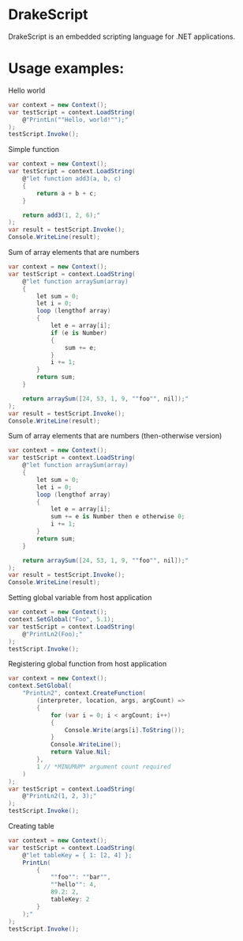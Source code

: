 DrakeScript
========

DrakeScript is an embedded scripting language for .NET applications.


Usage examples:
==
Hello world
```csharp
var context = new Context();
var testScript = context.LoadString(
    @"PrintLn(""Hello, world!"");"
);
testScript.Invoke();
```

Simple function
```csharp
var context = new Context();
var testScript = context.LoadString(
    @"let function add3(a, b, c)
    {
        return a + b + c;
    }

    return add3(1, 2, 6);"
);
var result = testScript.Invoke();
Console.WriteLine(result);
```

Sum of array elements that are numbers
```csharp
var context = new Context();
var testScript = context.LoadString(
    @"let function arraySum(array)
    {
        let sum = 0;
        let i = 0;
        loop (lengthof array)
        {
            let e = array[i];
            if (e is Number)
            {
                sum += e;
            }
            i += 1;
        }
        return sum;
    }

    return arraySum([24, 53, 1, 9, ""foo"", nil]);"
);
var result = testScript.Invoke();
Console.WriteLine(result);
```

Sum of array elements that are numbers (then-otherwise version)
```csharp
var context = new Context();
var testScript = context.LoadString(
    @"let function arraySum(array)
    {
        let sum = 0;
        let i = 0;
        loop (lengthof array)
        {
            let e = array[i];
            sum += e is Number then e otherwise 0;
            i += 1;
        }
        return sum;
    }

    return arraySum([24, 53, 1, 9, ""foo"", nil]);"
);
var result = testScript.Invoke();
Console.WriteLine(result);
```

Setting global variable from host application
```csharp
var context = new Context();
context.SetGlobal("Foo", 5.1);
var testScript = context.LoadString(
    @"PrintLn2(Foo);"
);
testScript.Invoke();
```

Registering global function from host application
```csharp
var context = new Context();
context.SetGlobal(
    "PrintLn2", context.CreateFunction(
        (interpreter, location, args, argCount) =>
        {
            for (var i = 0; i < argCount; i++)
            {
                Console.Write(args[i].ToString());
            }
            Console.WriteLine();
            return Value.Nil;
        },
        1 // *MINUMUM* argument count required
    )
);
var testScript = context.LoadString(
    @"PrintLn2(1, 2, 3);"
);
testScript.Invoke();
```

Creating table
```csharp
var context = new Context();
var testScript = context.LoadString(
    @"let tableKey = { 1: [2, 4] };
    PrintLn(
        {
            ""foo"": ""bar"",
            ""hello"": 4,
            89.2: 2,
            tableKey: 2
        }
    );"
);
testScript.Invoke();
```